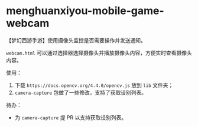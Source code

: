 # menghuanxiyou-mobile-game-webcam

【梦幻西游手游】使用摄像头监控是否需要操作并发送通知。

`webcam.html` 可以通过选择器选择摄像头并播放摄像头内容，方便实时查看摄像头内容。

使用：

1. 下载 `https://docs.opencv.org/4.4.0/opencv.js` 放到 `lib` 文件夹；
2. `camera-capture` 包做了一些修改，支持了获取设别列表。

待办：

- 为 `camera-capture` 提 PR 以支持获取设别列表。
